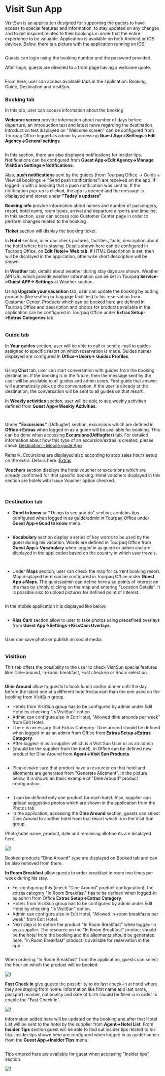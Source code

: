# Visit Sun App

VisitSun is an application designed for supporting the guests to have access to special features and information, to stay updated on any changes and to get inspired related to their bookings in order that the entire experience to be valuable. Application is available on both Android or IOS devices. Below, there is a picture with the application running on IOS:

<figure><img src=".gitbook/assets/image (37).png" alt=""><figcaption></figcaption></figure>

Guests can login using the booking number and the password provided.

After login, guests are directed to a front page having a welcome quote.

<figure><img src=".gitbook/assets/image (1) (1) (1) (1) (1) (1) (1) (1) (1) (1) (1) (1) (1) (1) (1) (1) (1) (1) (1).png" alt=""><figcaption></figcaption></figure>

From here, user can access available tabs in the application: Booking, Guide, Destination and VisitSun.

### Booking tab <a href="#booking-tab" id="booking-tab"></a>

In this tab, user can access information about the booking.

**Welcome screen** provide information about number of days before departure, an introduction text and latest news regarding the destination. Introduction text displayed on "Welcome screen" can be configured from Tourpaq Office logged as admin by accessing **Guest App->Settings->Edit Agency->General settings**

<figure><img src=".gitbook/assets/image (2) (1) (1) (1) (1) (1) (1) (1) (1) (1) (1) (1) (1) (1) (1) (1) (1) (1).png" alt=""><figcaption></figcaption></figure>

In this section, there are also displayed notifications for insider tips. Notifications can be configured from **Guest App->Edit Agency->Manage VisitSun Settings->Notifications**.

Also, **push notifications** sent by the guides (from Tourpaq Office -> Guide-> View all bookings -> "Send push notifications") are received on the app, if logged in with a booking that a push notification was sent to. If the notification pup-up is clicked, the app is opened and the message is displayed and stored under **"Today's updates"**

**Booking info** provide information about names and number of passengers, resort, hotel name, room types, arrival and departure airports and timeline. In this section, user can access also Customer Center page in order to perform changes related to the booking .

**Ticket** section will display the booking ticket.

In **Hotel** section, user can check pictures, facilities, facts, description about the hotel where he is staying. Details shown here can be configured in Tourpaq Office, on **Edit Hotel-> Web tab**. If HTML Description is set, then will be displayed in the application, otherwise short description will be shown.

In **Weather** tab, details about weather during stay days are shown. Weather API URL which provide weather information can be set in Tourpaq **Service->Guest APP-> Settings** at Weather section.

Using **Upgrade your vacantion** tab, user can update the booking by adding products (like seating or baggage facilities) to his reservation from Customer Center. Products which can be booked here are defined in Tourpaq Office and description and photos for products available in the application can be configured in Tourpaq Office under **Extras Setup->Extras Categories** tab.

<figure><img src=".gitbook/assets/image (3) (1) (1) (1) (1) (1) (1) (1) (1) (1) (1) (1) (1) (1) (1) (1) (1) (1).png" alt=""><figcaption></figcaption></figure>

### Guide tab <a href="#guide-tab" id="guide-tab"></a>

In **Your guides** section, user will be able to call or send e-mail to guides assigned to specific resort on which reservation is made. Guides names displayed are configured in **Office->Users-> Guides Profiles**.

<figure><img src=".gitbook/assets/image (4) (1) (1) (1) (1) (1) (1) (1) (1) (1) (1) (1) (1) (1) (1) (1) (1).png" alt=""><figcaption></figcaption></figure>

Using **Chat** tab, user can start conversation with guides from the booking destination. If the booking is in the future, then the message sent by the user will be available to all guides and admin users. First guide that answer will automatically pick up the conversation. If the user is already at the destination, the conversation will be sent to all guides on that resort.

In **Weekly activities** section, user will be able to see weekly activities defined from **Guest App->Weekly Activities**.

<figure><img src=".gitbook/assets/image (6) (1) (1) (1) (1) (1) (1) (1) (1) (1) (1) (1) (1) (1) (1).png" alt=""><figcaption></figcaption></figure>

<figure><img src=".gitbook/assets/image (8) (1) (1) (1) (1) (1) (1) (1) (1) (1) (1) (1) (1).png" alt=""><figcaption></figcaption></figure>

Under **"Excursions"** (Udflugter) section, excursions which are defined in **Office->Extras** when logged-in as a guide will be available for booking. This can be done when accessing **Excursions(Udflugfter)** tab. For detailed information about how this type of an excursion/extras is created, please check [Destination - Mobile guide App](destination-mobile-guide-app.md)

Remark: Excursions are displayed also according to stop sales hours setup on the extra. Details here: [Extras](broken-reference)

**Vouchers** section displays the hotel voucher or excursions which are already confirmed for that specific booking. Hotel vouchers displayed in this section are hotels with Issue Voucher option checked.

<figure><img src=".gitbook/assets/image (9) (1) (1) (1) (1) (1) (1) (1) (1) (1) (1).png" alt=""><figcaption></figcaption></figure>

<figure><img src=".gitbook/assets/image (11) (1) (1) (1) (1) (1) (1) (1) (1) (1).png" alt=""><figcaption></figcaption></figure>

### Destination tab <a href="#destination-tab" id="destination-tab"></a>

* **Good to know** or "Things to see and do" section, contains tips configured when logged in as guide/admin in Tourpaq Office under **Guest App->Good to know** menu.

<figure><img src=".gitbook/assets/image (12) (1) (1) (1) (1) (1) (1) (1) (1).png" alt=""><figcaption></figcaption></figure>

* **Vocabulary** section display a series of key words to be used by the guest during his vacation. Words are defined in Tourpaq Office from **Guest App-> Vocabulary** when logged in as guide or admin and are displayed in the application based on the country in which user travels.

<figure><img src=".gitbook/assets/image (13) (1) (1) (1) (1) (1) (1) (1).png" alt=""><figcaption></figcaption></figure>

<figure><img src=".gitbook/assets/image (14) (1) (1) (1) (1) (1) (1).png" alt=""><figcaption></figcaption></figure>

* Under **Maps** section, user can check the map for current booking resort. Map displayed here can be configured in Tourpaq Office under **Guest App->Maps**. The guide/admin can define here also points of interest on the map by simply clicking on the map and entering "Location Details". It is possible also to upload pictures for defined point of interest.

<figure><img src=".gitbook/assets/image (16) (1) (1) (1) (1) (1) (1).png" alt=""><figcaption></figcaption></figure>

In the mobile application it is displayed like below:

<figure><img src=".gitbook/assets/dc7ce3dc-76df-4ca1-8d75-86e0a3330f77-9348e6031e09ec52b71125dbe9de4388.jpg" alt=""><figcaption></figcaption></figure>

* **Kiss Cam** section allow to user to take photos using predefined overlays from **Guest App->Settings->KissCam Overlays**.

<figure><img src=".gitbook/assets/image (18) (1) (1) (1) (1) (1).png" alt=""><figcaption></figcaption></figure>

User can save photo or publish on social media.

<figure><img src=".gitbook/assets/4ac2af24-33df-43a2-b1dd-366f2e89e1ef-36fb656515c808469f4adc4f1db47315.jpg" alt=""><figcaption></figcaption></figure>

### VisitSun <a href="#visitsun" id="visitsun"></a>

This tab offers the possibility to the user to check VisitSun special features like: Dine-around, In-room breakfast, Fast check-in or Room selection.

<figure><img src=".gitbook/assets/image (20) (1) (1) (1) (1).png" alt=""><figcaption></figcaption></figure>

**Dine Around** allow to guests to book lunch and/or dinner until the day before the latest one at a different hotel/restaurant than the one used on the booking from VisitSun group.

* Hotels from VisitSun group has to be configured by admin under Edit Hotel by checking "Is VisitSun" option.
* Admin can configure also in Edit Hotel, "Allowed dine arounds per week" from Edit Hotel.
* There is necessary that Extras Category- Dine around should be defined when logged-in as an admin from Office from **Extras Setup->Extras Category**.
* After logged-in as a supplier which is a Visit Sun User or as an admin
* (should be the supplier from the hotel), in Office can be defined new product for Dine Around from **Agent->Visit Sun Products**.

<figure><img src=".gitbook/assets/image (21) (1) (1) (1) (1).png" alt=""><figcaption></figcaption></figure>

* Please make sure that product have a resourcer on that hotel and allotments are generated from "Generate Allotment". In the picture below, it is shown an basic example of "Dine Around" product configuration.

<figure><img src=".gitbook/assets/image (22) (1) (1) (1).png" alt=""><figcaption></figcaption></figure>

* It can be defined only one product for each hotel. Also, supplier can upload suggestive photos which are shown in the application from the Photos tab.
* In the application, accessing the **Dine Around** section, guests can select Dine Around to another hotel from that resort which is in the Visit Sun group.

Photo,hotel name, product, date and remaining allotments are displayed here.

![!](https://docs.tourpaq.com/assets/images/b2977b75-1c4d-44d3-be78-15c5f0641343-c389b3a157bfa2aee1be6927e6b0bd2b.jpg)

Booked products "Dine Around" type are displayed on Booked tab and can be also removed from there.

**In Room Breakfast** allow guests to order breakfast in room two times per week during his stay.

* For configuring this (check "Dine Around" product configuration), the extras category "In Room Breakfast" has to be defined when logged-in as admin from Office **Extras Setup->Extras Category**.
* Hotels from VisitSun group has to be configured by admin under Edit Hotel by checking "Is VisitSun" option.
* Admin can configure also in Edit Hotel, "Allowed in-room breakfasts per week" from Edit Hotel.
* Next step is to define the product "In Room Breakfast" when logged-in as a supplier. The resource on the "In Room Breakfast" product should be the hotel from the booking and the allotments should be generated here. "In Room Breakfast" product is available for reservation in the app.:

<figure><img src=".gitbook/assets/4055c3a6-eb50-4f03-abdf-d4ba9c047a3e-c2aaf6d66c211f21cd7288c8f34a0138.jpg" alt=""><figcaption></figcaption></figure>

When ordering "In Room Breakfast" from the application, guests can select the hour on which the product will be booked:

![!](https://docs.tourpaq.com/assets/images/880897a4-322c-4e0e-9ba9-b8b82a6d84ff-34b7860dcc3087ccd94fa6fc0baf7c4b.jpg)

**Fast Check in** give guests the possibility to do fast check-in at hotel where they are staying from home. Information like first name and last name, passport number, nationality and date of birth should be filled in in order to enable the "Fast Check in".

![!](https://docs.tourpaq.com/assets/images/259c9e95-8548-4164-bca5-ceeafb6132c2-60197085a5202e014d32a59f6326c516.jpg)

Information added here will be updated on the booking and after that Hotel List will be sent to the hotel by the supplier from **Agent->Hotel List**. From **Insider Tips** section guest will be able to find out insider tips related to his trip. Insider tips shown here are configured when logged in as guide/ admin from the **Guest App->Insider Tips** menu.

<figure><img src=".gitbook/assets/image (23) (1) (1) (1).png" alt=""><figcaption></figcaption></figure>

Tips entered here are available for guest when accessing "Insider tips" section.

![!](https://docs.tourpaq.com/assets/images/0fb0190b-0984-463f-8c88-d7b74570cc03-3099e97761a183f92ef99197bc334bfe.jpg)
